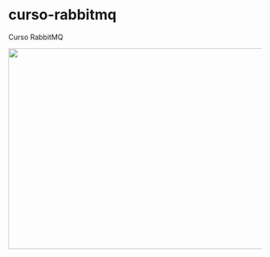 # curso-rabbitmq
Curso RabbitMQ

<img src="https://miro.medium.com/max/936/1*OVeZ2pRMbcEQL0N3vMYpGA.png" width="600" height="400"> 



